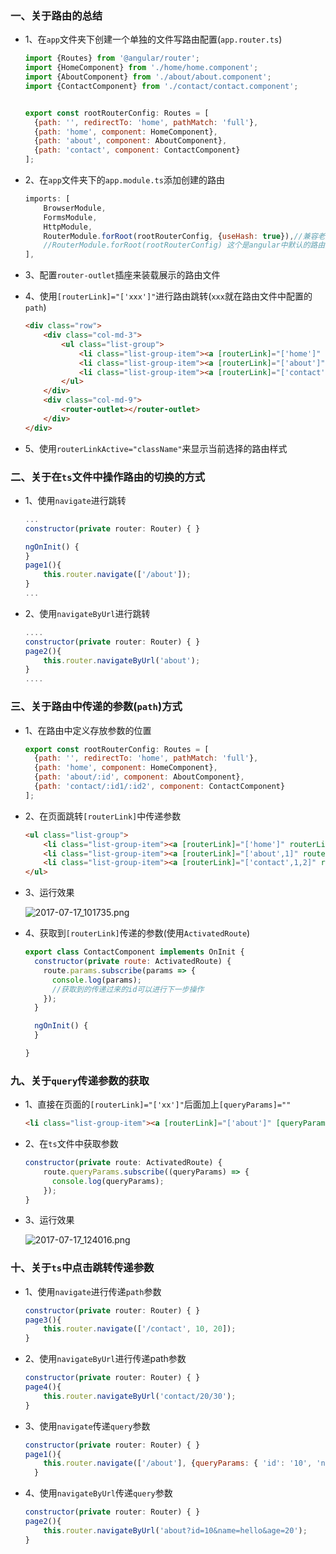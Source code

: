 ### 一、关于路由的总结
* 1、在`app`文件夹下创建一个单独的文件写路由配置(`app.router.ts`)

    ```javascript
    import {Routes} from '@angular/router';
    import {HomeComponent} from './home/home.component';
    import {AboutComponent} from './about/about.component';
    import {ContactComponent} from './contact/contact.component';
    
    
    export const rootRouterConfig: Routes = [
      {path: '', redirectTo: 'home', pathMatch: 'full'},
      {path: 'home', component: HomeComponent},
      {path: 'about', component: AboutComponent},
      {path: 'contact', component: ContactComponent}
    ];
    ```
    
* 2、在`app`文件夹下的`app.module.ts`添加创建的路由
    
    ```javascript
    imports: [
        BrowserModule,
        FormsModule,
        HttpModule,
        RouterModule.forRoot(rootRouterConfig, {useHash: true}),//兼容老版本浏览器的HashLocationStrategy
        //RouterModule.forRoot(rootRouterConfig) 这个是angular中默认的路由策略,使用pathLocationStrategy
    ],
    ```
    
* 3、配置`router-outlet`插座来装载展示的路由文件
* 4、使用`[routerLink]="['xxx']"`进行路由跳转(`xxx`就在路由文件中配置的`path`)

    ```html
    <div class="row">
        <div class="col-md-3">
            <ul class="list-group">
                <li class="list-group-item"><a [routerLink]="['home']" routerLinkActive="active">home</a></li>
                <li class="list-group-item"><a [routerLink]="['about']" routerLinkActive="active">about</a></li>
                <li class="list-group-item"><a [routerLink]="['contact']" routerLinkActive="active">contact</a></li>
            </ul>
        </div>
        <div class="col-md-9">
            <router-outlet></router-outlet>
        </div>
    </div>
    ```
* 5、使用`routerLinkActive="className"`来显示当前选择的路由样式

### 二、关于在`ts`文件中操作路由的切换的方式
* 1、使用`navigate`进行跳转

    ```javascript
    ...
    constructor(private router: Router) { }
    
    ngOnInit() {
    }
    page1(){
        this.router.navigate(['/about']);
    }
    ...
    ```
    
* 2、使用`navigateByUrl`进行跳转

    ```javascript
    ....
    constructor(private router: Router) { }
    page2(){
        this.router.navigateByUrl('about');
    }
    ....
    ```

### 三、关于路由中传递的参数(`path`)方式
* 1、在路由中定义存放参数的位置

    ```javascript
    export const rootRouterConfig: Routes = [
      {path: '', redirectTo: 'home', pathMatch: 'full'},
      {path: 'home', component: HomeComponent},
      {path: 'about/:id', component: AboutComponent},
      {path: 'contact/:id1/:id2', component: ContactComponent}
    ];
    ```
    
* 2、在页面跳转`[routerLink]`中传递参数

    ```html
    <ul class="list-group">
        <li class="list-group-item"><a [routerLink]="['home']" routerLinkActive="active">home</a></li>
        <li class="list-group-item"><a [routerLink]="['about',1]" routerLinkActive="active">about</a></li>
        <li class="list-group-item"><a [routerLink]="['contact',1,2]" routerLinkActive="active">contact</a></li>
    </ul>
    ```
    
* 3、运行效果

    ![2017-07-17_101735.png](C:/Users/lwx448004/Desktop/2017-07-17_101735.png "")

* 4、获取到`[routerLink]`传递的参数(使用`ActivatedRoute`)

    ```javascript
    export class ContactComponent implements OnInit {
      constructor(private route: ActivatedRoute) {
        route.params.subscribe(params => {
          console.log(params);
          //获取到的传递过来的id可以进行下一步操作
        });
      }
    
      ngOnInit() {
      }
    
    }
    ```
    
### 九、关于`query`传递参数的获取

* 1、直接在页面的`[routerLink]="['xx']"`后面加上`[queryParams]=""`

    ```html
    <li class="list-group-item"><a [routerLink]="['about']" [queryParams]="{id:1,name:'hello',age:20}" routerLinkActive="active">about</a></li>
    ```
    
* 2、在`ts`文件中获取参数

    ```javascript
    constructor(private route: ActivatedRoute) {
        route.queryParams.subscribe((queryParams) => {
          console.log(queryParams);
        });
    }
    ```
* 3、运行效果

    ![2017-07-17_124016.png](C:/Users/lwx448004/Desktop/2017-07-17_124016.png "")

### 十、关于`ts`中点击跳转传递参数

* 1、使用`navigate`进行传递`path`参数

    ```javascript
    constructor(private router: Router) { }
    page3(){
        this.router.navigate(['/contact', 10, 20]);
    }
    ```
    
* 2、使用`navigateByUrl`进行传递path参数

    ```javascript
    constructor(private router: Router) { }
    page4(){
        this.router.navigateByUrl('contact/20/30');
    }
    ```
    
* 3、使用`navigate`传递`query`参数

    ```javascript
    constructor(private router: Router) { }
    page1(){
        this.router.navigate(['/about'], {queryParams: { 'id': '10', 'name': 'word', 'age': '30'}});
      }
    ```
    
* 4、使用`navigateByUrl`传递`query`参数

    ```javascript
    constructor(private router: Router) { }
    page2(){
        this.router.navigateByUrl('about?id=10&name=hello&age=20');
    }
    ```
    